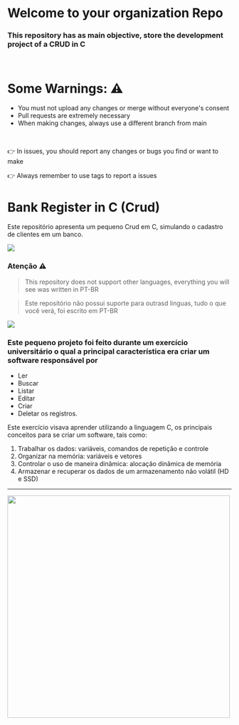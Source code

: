 # Welcome to your organization Repo

### This repository has as main objective, store the development project of a CRUD in C

<br />

# Some Warnings: ⚠️

- You must not upload any changes or merge without everyone's consent
- Pull requests are extremely necessary
- When making changes, always use a different branch from main

<br />

👉 In issues, you should report any changes or bugs you find or want to make

👉 Always remember to use tags to report a issues


# Bank Register in C (Crud)

Este repositório apresenta um pequeno Crud em C, simulando o cadastro de clientes em um banco.

![](https://i.imgur.com/waxVImv.png)

### Atenção ⚠️

> This repository does not support other languages, everything you will see was written in PT-BR

> Este repositório não possui suporte para outrasd linguas, tudo o que você verá, foi escrito em PT-BR

![](https://i.imgur.com/waxVImv.png)

### Este pequeno projeto foi feito durante um exercício universitário o qual a principal característica era criar um software responsável por

- Ler
- Buscar
- Listar
- Editar
- Criar
- Deletar os registros.

Este exercício visava aprender utilizando a linguagem C, os principais conceitos para se criar um software, tais como:

1. Trabalhar os dados: variáveis, comandos de repetição e controle
2. Organizar na memória: variáveis e vetores
3. Controlar o uso de maneira dinâmica: alocação dinâmica de memória
4. Armazenar e recuperar os dados de um armazenamento não volátil (HD e SSD)

---

<img src="https://user-images.githubusercontent.com/74038190/225813708-98b745f2-7d22-48cf-9150-083f1b00d6c9.gif" width="500">
<br><br>

